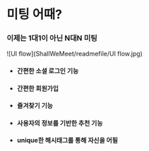 # 미팅 어때?

### 이제는 1대1이 아닌 N대N 미팅



![UI flow](ShallWeMeet/readmefile/UI flow.jpg)


* #### 간편한 소셜 로그인 기능

* #### 간편한 회원가입

* #### 즐겨찾기 기능 

* #### 사용자의 정보를 기반한 추천 기능

* #### unique한 해시태그를 통해 자신을 어필
